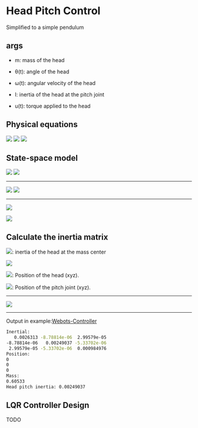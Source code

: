 # Head Pitch Control

Simplified to a simple pendulum

## args

* m: mass of the head

* θ(t): angle of the head

* ω(t): angular velocity of the head

* I: inertia of the head at the pitch joint

* u(t): torque applied to the head

## Physical equations

<img src="https://latex.codecogs.com/svg.image?\tau(t)=\ddot{\theta}(t)I"/>

<img src="https://latex.codecogs.com/svg.image?\ddot{\theta}(t)I=-mgl\sin(\theta)+u(t)"/>

<img src="https://latex.codecogs.com/svg.image?\theta _{max}>\theta>\theta _{min}"/>

## State-space model

<img src="https://latex.codecogs.com/svg.image?x_{1}=\theta"/>

<img src="https://latex.codecogs.com/svg.image?x_{2}=\dot{\theta}"/>

---

<img src="https://latex.codecogs.com/svg.image?x_{2}=\dot{x_{1}}"/>

<img src="https://latex.codecogs.com/svg.image?x_{2}=\ddot{\theta}=-\frac{mgl}{I}\sin(x_{1})+\frac{u(t)}{I}"/>

---

<img src="https://latex.codecogs.com/svg.image?\dot{x}=
\begin{bmatrix}
\dot{x_{1}} \\ \dot{x_{2}}
\end{bmatrix}=
\begin{bmatrix}
x_{2} \\ -\frac{mgl}{I}\sin(x_{1}) +\frac{u(t)}{I}
\end{bmatrix}
"/>

<img src="https://latex.codecogs.com/svg.image?y=
\begin{bmatrix}
1 \\ 0
\end{bmatrix}
x"/>

## Calculate the inertia matrix

<img src="https://latex.codecogs.com/svg.image?I'">: inertia of the head at the mass center

<img src="https://latex.codecogs.com/svg.image?I=
\begin{bmatrix}
I_{xx} & -I_{xy} & -I_{xz} \\
-I_{xy} & I_{yy} & -I_{yz} \\
-I_{xz} & -I_{yz} & I_{zz}
\end{bmatrix}">

<img src="https://latex.codecogs.com/svg.image?P_{head}">: Position of the head (xyz).

<img src="https://latex.codecogs.com/svg.image?P_{pitch}">: Position of the pitch joint (xyz).

---

<img src="https://latex.codecogs.com/svg.image?I=I'+m(d^2I-dd^T)"/>

---

Output in example:[Webots-Controller](https://github.com/Glasgow-Gang/Webots-Controller)

```bash
Inertial:
   0.0026313 -8.78814e-06  2.99579e-05
-8.78814e-06   0.00249037 -5.33702e-06
 2.99579e-05 -5.33702e-06  0.000984976
Position:
0
0
0
Mass:
0.60533
Head pitch inertia: 0.00249037
```

## LQR Controller Design

TODO
